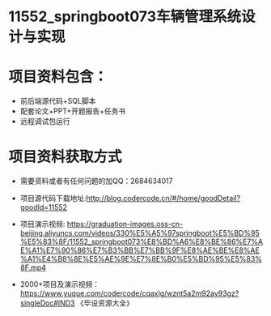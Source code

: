 #  11552_springboot073车辆管理系统设计与实现
 
# 项目资料包含：
* 前后端源代码+SQL脚本
* 配套论文+PPT+开题报告+任务书
* 远程调试包运行

# 项目资料获取方式
* 需要资料或者有任何问题的加QQ：2684634017
* 项目源代码下载地址:http://blog.codercode.cn/#/home/goodDetail?goodId=11552

* 项目演示视频:  https://graduation-images.oss-cn-beijing.aliyuncs.com/videos/330%E5%A5%97springboot%E5%BD%95%E5%83%8F/11552_springboot073%E8%BD%A6%E8%BE%86%E7%AE%A1%E7%90%86%E7%B3%BB%E7%BB%9F%E8%AE%BE%E8%AE%A1%E4%B8%8E%E5%AE%9E%E7%8E%B0%E5%BD%95%E5%83%8F.mp4


* 2000+项目及演示视频：https://www.yuque.com/codercode/cqaxlg/wznt5a2m92ay93gz?singleDoc#lND3 《毕设资源大全》






